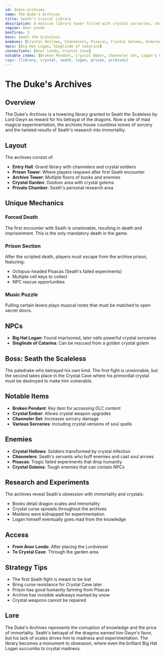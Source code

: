 ```yaml
---
id: dukes-archives
name: The Duke's Archives
title: Seath's Crystal Library
description: A massive library tower filled with crystal sorceries, channelers, and the mad experiments of Seath the Scaleless
region: Anor Londo
bonfires: 3
boss: Seath the Scaleless
enemies: [Crystal Hollows, Channelers, Pisacas, Crystal Golems, Armored Tusks]
npcs: [Big Hat Logan, Sieglinde of Catarina]
connections: [Anor Londo, Crystal Cave]
notable_items: [Broken Pendant, Crystal Ember, Channeler Set, Logan's Catalyst]
tags: [library, crystal, seath, logan, prison, archives]
---
```


# The Duke's Archives

## Overview
The Duke's Archives is a towering library granted to Seath the Scaleless by Lord Gwyn as reward for his betrayal of the dragons. Now a site of mad magical experimentation, the archives house countless tomes of sorcery and the twisted results of Seath's research into immortality.

## Layout
The archives consist of:
- **Entry Hall**: Grand library with channelers and crystal soldiers
- **Prison Tower**: Where players respawn after first Seath encounter
- **Archive Tower**: Multiple floors of books and enemies
- **Crystal Garden**: Outdoor area with crystal golems
- **Private Chamber**: Seath's personal research area

## Unique Mechanics

### Forced Death
The first encounter with Seath is unwinnable, resulting in death and imprisonment. This is the only mandatory death in the game.

### Prison Section
After the scripted death, players must escape from the archive prison, featuring:
- Octopus-headed Pisacas (Seath's failed experiments)
- Multiple cell keys to collect
- NPC rescue opportunities

### Music Puzzle
Pulling certain levers plays musical notes that must be matched to open secret doors.

## NPCs
- **Big Hat Logan**: Found imprisoned, later sells powerful crystal sorceries
- **Sieglinde of Catarina**: Can be rescued from a golden crystal golem

## Boss: Seath the Scaleless
The paledrake who betrayed his own kind. The first fight is unwinnable, but the second takes place in the Crystal Cave where his primordial crystal must be destroyed to make him vulnerable.

## Notable Items
- **Broken Pendant**: Key item for accessing DLC content
- **Crystal Ember**: Allows crystal weapon upgrades
- **Channeler Set**: Increases sorcery damage
- **Various Sorceries**: Including crystal versions of soul spells

## Enemies
- **Crystal Hollows**: Soldiers transformed by crystal infection
- **Channelers**: Seath's servants who buff enemies and cast soul arrows
- **Pisacas**: Tragic failed experiments that drop humanity
- **Crystal Golems**: Tough enemies that can contain NPCs

## Research and Experiments
The archives reveal Seath's obsession with immortality and crystals:
- Books detail dragon scales and immortality
- Crystal curse spreads throughout the archives
- Maidens were kidnapped for experimentation
- Logan himself eventually goes mad from the knowledge

## Access
- **From Anor Londo**: After placing the Lordvessel
- **To Crystal Cave**: Through the garden area

## Strategy Tips
- The first Seath fight is meant to be lost
- Bring curse resistance for Crystal Cave later
- Prison has good humanity farming from Pisacas
- Archive has invisible walkways marked by snow
- Crystal weapons cannot be repaired

## Lore
The Duke's Archives represents the corruption of knowledge and the price of immortality. Seath's betrayal of the dragons earned him Gwyn's favor, but his lack of scales drives him to madness and experimentation. The library becomes a monument to obsession, where even the brilliant Big Hat Logan succumbs to crystal madness.